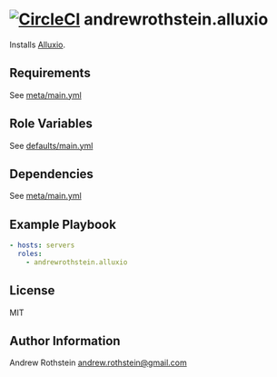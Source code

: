 [![CircleCI](https://circleci.com/gh/andrewrothstein/ansible-alluxio.svg?style=svg)](https://circleci.com/gh/andrewrothstein/ansible-alluxio)
andrewrothstein.alluxio
===========================

Installs [Alluxio](http://www.alluxio.org/).

Requirements
------------

See [meta/main.yml](meta/main.yml)

Role Variables
--------------

See [defaults/main.yml](defaults/main.yml)

Dependencies
------------

See [meta/main.yml](meta/main.yml)

Example Playbook
----------------

```yml
- hosts: servers
  roles:
    - andrewrothstein.alluxio
```

License
-------

MIT

Author Information
------------------

Andrew Rothstein <andrew.rothstein@gmail.com>
